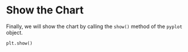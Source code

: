 # Show the Chart

Finally, we will show the chart by calling the `show()` method of the `pyplot` object.

```python
plt.show()
```
